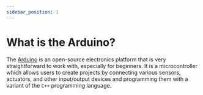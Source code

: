 ```yaml
---
sidebar_position: 1
---
```


# What is the Arduino?

The [Arduino](https://en.wikipedia.org/wiki/Arduino) is an open-source electronics platform that is very straightforward to work with, especially for beginners. It is a microcontroller which allows users to create projects by connecting various sensors, actuators, and other input/output devices and programming them with a variant of the `C++` programming language. 


